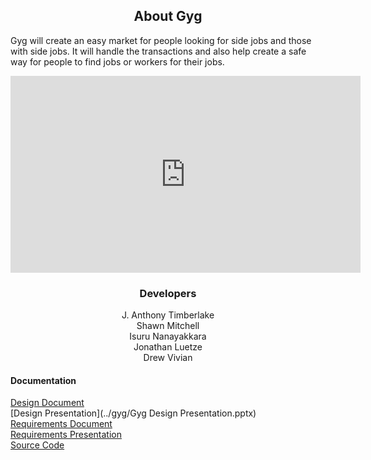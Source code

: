 ## <center>About Gyg</center>

Gyg will create an easy market for people looking for side jobs and those with side
jobs. It will handle the transactions and also help create a safe way for people to find jobs or
workers for their jobs. 

<center><iframe width="560" height="315" src="https://www.youtube.com/embed/gZ4YyeXjJO0" frameborder="0" allow="autoplay; encrypted-media" allowfullscreen></iframe></center>

### <center>Developers</center>

<center>J. Anthony Timberlake</center>  
<center>Shawn Mitchell</center>  
<center>Isuru Nanayakkara</center>  
<center>Jonathan Luetze</center>  
<center>Drew Vivian</center>  


#### Documentation

[Design Document](../gyg/Design.pdf)  
[Design Presentation](../gyg/Gyg Design Presentation.pptx)  
[Requirements Document](../gyg/Requirements.pdf)  
[Requirements Presentation](..gyg/Requirements-Presentation.pdf)  
[Source Code](https://github.com/gyg-inc/gyg-android)  
